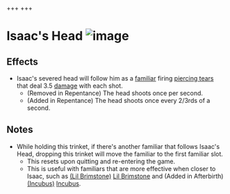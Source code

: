 +++
+++

 # Isaac's Head ![image](/image/Isaac%27s_Head.png) 

Effects
---------


* Isaac's severed head will follow him as a [familiar](/wiki/Familiar "Familiar") firing [piercing tears](/wiki/Piercing_tears "Piercing tears") that deal 3.5 [damage](/wiki/Damage "Damage") with each shot.
	+ (Removed in Repentance) The head shoots once per second.
	+ (Added in Repentance) The head shoots once every 2/3rds of a second.


Notes
-------


* While holding this trinket, if there's another familiar that follows Isaac's Head, dropping this trinket will move the familiar to the first familiar slot.
	+ This resets upon quitting and re-entering the game.
	+ This is useful with familiars that are more effective when closer to Isaac, such as [(Lil Brimstone)](/wiki/Lil_Brimstone "Lil Brimstone") [Lil Brimstone](/wiki/Lil_Brimstone "Lil Brimstone") and (Added in Afterbirth)[(Incubus)](/wiki/Incubus "Incubus") [Incubus](/wiki/Incubus "Incubus").


